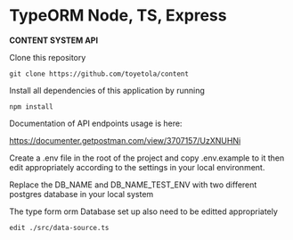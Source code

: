 # TypeORM Node, TS, Express

**CONTENT SYSTEM API**

Clone this repository

```git clone https://github.com/toyetola/content```

Install all dependencies of this application by running

```npm install```

Documentation of API endpoints usage is here:

https://documenter.getpostman.com/view/3707157/UzXNUHNi


Create a .env file in the root of the project and copy .env.example to it then edit appropriately according to the settings in your local environment.

Replace the DB_NAME and DB_NAME_TEST_ENV with two different postgres database in your local system

The type form orm Database set up also need to be editted appropriately

```edit ./src/data-source.ts```







